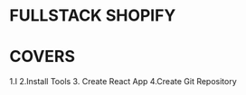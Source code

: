 # FULLSTACK SHOPIFY
   
   # COVERS
   1.I
   2.Install Tools
   3. Create React App
   4.Create Git Repository